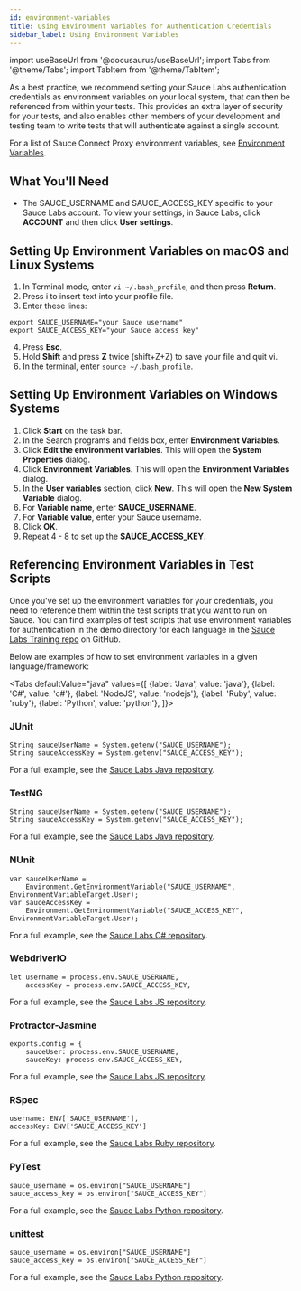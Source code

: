```yaml
---
id: environment-variables
title: Using Environment Variables for Authentication Credentials
sidebar_label: Using Environment Variables
---
```


import useBaseUrl from '@docusaurus/useBaseUrl';
import Tabs from '@theme/Tabs';
import TabItem from '@theme/TabItem';

As a best practice, we recommend setting your Sauce Labs authentication credentials as environment variables on your local system, that can then be referenced from within your tests. This provides an extra layer of security for your tests, and also enables other members of your development and testing team to write tests that will authenticate against a single account.

For a list of Sauce Connect Proxy environment variables, see [Environment Variables](/secure-connections/sauce-connect/environment-variables).

## What You'll Need
* The SAUCE_USERNAME and SAUCE_ACCESS_KEY specific to your Sauce Labs account. To view your settings, in Sauce Labs, click **ACCOUNT** and then click **User settings**.

## Setting Up Environment Variables on macOS and Linux Systems
1. In Terminal mode, enter `vi ~/.bash_profile`, and then press **Return**.
2. Press i to insert text into your profile file.
3. Enter these lines:

```
export SAUCE_USERNAME="your Sauce username"
export SAUCE_ACCESS_KEY="your Sauce access key"
```

4. Press **Esc**.
5. Hold **Shift** and press **Z** twice (shift+Z+Z) to save your file and quit vi.
6. In the terminal, enter `source ~/.bash_profile`.

## Setting Up Environment Variables on Windows Systems
1. Click **Start** on the task bar.
2. In the Search programs and fields box, enter **Environment Variables**.
3. Click **Edit the environment variables**. This will open the **System Properties** dialog.
4. Click **Environment Variables**. This will open the **Environment Variables** dialog.
5. In the **User variables** section, click **New**. This will open the **New System Variable** dialog.
6. For **Variable name**, enter **SAUCE_USERNAME**.
7. For **Variable value**, enter your Sauce username.
8. Click **OK**.
9. Repeat 4 - 8 to set up the **SAUCE_ACCESS_KEY**.

## Referencing Environment Variables in Test Scripts
Once you've set up the environment variables for your credentials, you need to reference them within the test scripts that you want to run on Sauce. You can find examples of test scripts that use environment variables for authentication in the demo directory for each language in the [Sauce Labs Training repo](https://github.com/saucelabs-training) on GitHub.

Below are examples of how to set environment variables in a given language/framework:

<Tabs
  defaultValue="java"
  values={[
    {label: 'Java', value: 'java'},
    {label: 'C#', value: 'c#'},
    {label: 'NodeJS', value: 'nodejs'},
    {label: 'Ruby', value: 'ruby'},
    {label: 'Python', value: 'python'},
  ]}>

<TabItem value="java">

### JUnit
```
String sauceUserName = System.getenv("SAUCE_USERNAME");
String sauceAccessKey = System.getenv("SAUCE_ACCESS_KEY");
```
For a full example, see the [Sauce Labs Java repository](https://github.com/saucelabs-training/demo-java/tree/master/selenium-junit4-examples).

### TestNG
```
String sauceUserName = System.getenv("SAUCE_USERNAME");
String sauceAccessKey = System.getenv("SAUCE_ACCESS_KEY");
```

For a full example, see the [Sauce Labs Java repository](https://github.com/saucelabs-training/demo-java/tree/master/selenium-testng-examples).

</TabItem>

<TabItem value="c#">

### NUnit
```
var sauceUserName =
    Environment.GetEnvironmentVariable("SAUCE_USERNAME", EnvironmentVariableTarget.User);     
var sauceAccessKey =
    Environment.GetEnvironmentVariable("SAUCE_ACCESS_KEY", EnvironmentVariableTarget.User);
```

For a full example, see the [Sauce Labs C# repository](https://github.com/saucelabs-training/demo-csharp/tree/master/SauceExamples/SeleniumNunit).

</TabItem>

<TabItem value="nodejs">

### WebdriverIO
```
let username = process.env.SAUCE_USERNAME,
    accessKey = process.env.SAUCE_ACCESS_KEY,

```
For a full example, see the [Sauce Labs JS repository](https://github.com/saucelabs-training/demo-js/tree/main/webdriverio).

### Protractor-Jasmine
```
exports.config = {
    sauceUser: process.env.SAUCE_USERNAME,
    sauceKey: process.env.SAUCE_ACCESS_KEY,
```
For a full example, see the [Sauce Labs JS repository](https://github.com/saucelabs-training/demo-js/tree/main/protractor).

</TabItem>

<TabItem value="ruby">

### RSpec
```
username: ENV['SAUCE_USERNAME'],
accessKey: ENV['SAUCE_ACCESS_KEY']
```
For a full example, see the [Sauce Labs Ruby repository](https://github.com/saucelabs-training/demo-ruby/tree/master/selenium-examples/rspec).

</TabItem>

<TabItem value="python">

### PyTest
```
sauce_username = os.environ["SAUCE_USERNAME"]
sauce_access_key = os.environ["SAUCE_ACCESS_KEY"]
```
For a full example, see the [Sauce Labs Python repository](https://github.com/saucelabs-training/demo-python/tree/main/examples).

### unittest
```
sauce_username = os.environ["SAUCE_USERNAME"]
sauce_access_key = os.environ["SAUCE_ACCESS_KEY"]

```
For a full example, see the [Sauce Labs Python repository](https://github.com/saucelabs-training/demo-python/tree/main/examples).


</TabItem>

</Tabs>
